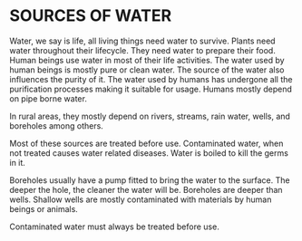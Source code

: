 # SOURCES OF WATER

Water, we say is life, all living things need water to survive. Plants need water throughout their lifecycle. They need water to prepare their food. Human beings use water in most of their life activities. The water used by human beings is mostly pure or clean water. The source of the water also influences the purity of it. The water used by humans has undergone all the purification processes making it suitable for usage. Humans mostly depend on pipe borne water.

In rural areas, they mostly depend on rivers, streams, rain water, wells, and boreholes among others.

Most of these sources are treated before use. Contaminated water, when not treated causes water related diseases. Water is boiled to kill the germs in it.

Boreholes usually have a pump fitted to bring the water to the surface. The deeper the hole, the cleaner the water will be. Boreholes are deeper than wells. Shallow wells are mostly contaminated with materials by human beings or animals.

Contaminated water must always be treated before use.

